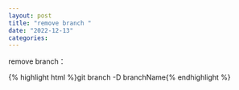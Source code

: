 ```yaml
---
layout: post
title: "remove branch "
date: "2022-12-13"
categories: 
---
```

<p>remove branch：</p>
{% highlight html %}git branch -D branchName{% endhighlight %}
